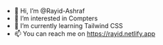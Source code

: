 - 👋 Hi, I’m @Rayid-Ashraf
- 👀 I’m interested in Compters
- 🌱 I’m currently learning Tailwind CSS
- 📫 You can reach me on https://rayid.netlify.app

